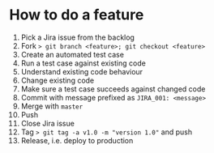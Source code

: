 # How to do a feature
1. Pick a Jira issue from the backlog
1. Fork `> git branch <feature>; git checkout <feature>`
1. Create an automated test case
1. Run a test case against existing code
1. Understand existing code behaviour
1. Change existing code
1. Make sure a test case succeeds against changed code
1. Commit with message prefixed as `JIRA_001: <message>`
1. Merge with `master`
1. Push
1. Close Jira issue
1. Tag `> git tag -a v1.0 -m "version 1.0"` and push
1. Release, i.e. deploy to production 
